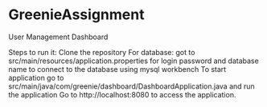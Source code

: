 # GreenieAssignment
User Management Dashboard

Steps to run it:
Clone the repository
For database: got to src/main/resources/application.properties for login password and database name to connect to the database using mysql workbench
To start application go to src/main/java/com/greenie/dashboard/DashboardApplication.java and run the application
Go to http://localhost:8080 to access the application.
